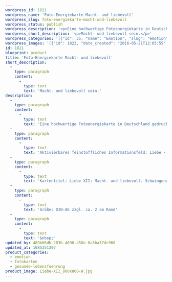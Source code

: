 ```yaml
---
wordpress_id: 1821
wordpress_name: 'Foto-Energiekarte Macht- und liebevoll'
wordpress_slug: foto-energiekarte-macht-und-liebevoll
wordpress_status: publish
wordpress_description: '<p>Eine hochwertige Fotoenergiekarte in Deutschland gedruckt und in Handarbeit laminiert.  Sie ist in Postkartengröße (DIN-A6) gut zu transportieren und kann auch auf den Körper aufgelegt werden.</p><p>Aktivierbares feinstoffliches Informationsfeld: Liebe - Macht - ''Liebevoll - Sein - Agieren: Die eigene Macht auf liebevolle Weise wahrnehmen und leben.</p><p>Kartentitel: Liebe XII: Macht- und liebevoll. Schwingungsebene: Türkis.</p><p>Größe: DIN-A6 zzgl. ca. 2 cm Rand<br />Andere Formate sind individuell für Sie innerhalb weniger Tage herstellbar. Bitte kontaktieren Sie uns hierfür unter <a href="mailto:info@elvedenverlag.de">info@elvedenverlag.de</a>.</p><p><a href="https://my.feenbaum.de/anwendung-energiebilder-foto-laminiert/">Anwendungshinweise</a>      <a href="https://my.feenbaum.de/produktinformationen-fotokarten/">Produktinformationen</a></p><p>&nbsp;</p>'
wordpress_short_description: '<p>Macht- und liebevoll sein.</p>'
wordpress_categories: '[{"id": 35, "name": "Emotion", "slug": "emotion"}, {"id": 23, "name": "Fotokarten", "slug": "fotokarten"}, {"id": 38, "name": "Gesunde Lebensf\u00fchrung", "slug": "gesunde-lebensfuehrung"}]'
wordpress_images: '[{"id": 1822, "date_created": "2016-05-21T12:05:55", "date_created_gmt": "2016-05-21T08:05:55", "date_modified": "2016-05-21T12:05:55", "date_modified_gmt": "2016-05-21T08:05:55", "src": "https://my.feenbaum.de/wp-content/uploads/2016/05/Liebe-XII_800x800-W.jpg", "name": "Liebe-XII_800x800-W", "alt": ""}]'
id: 1821
blueprint: product
title: 'Foto-Energiekarte Macht- und liebevoll'
short_description:
  -
    type: paragraph
    content:
      -
        type: text
        text: 'Macht- und liebevoll sein.'
description:
  -
    type: paragraph
    content:
      -
        type: text
        text: 'Eine hochwertige Fotoenergiekarte in Deutschland gedruckt und in Handarbeit laminiert.  Sie ist in Postkartengröße (DIN-A6) gut zu transportieren und kann auch auf den Körper aufgelegt werden.'
  -
    type: paragraph
    content:
      -
        type: text
        text: 'Aktivierbares feinstoffliches Informationsfeld: Liebe - Macht - ''Liebevoll - Sein - Agieren: Die eigene Macht auf liebevolle Weise wahrnehmen und leben.'
  -
    type: paragraph
    content:
      -
        type: text
        text: 'Kartentitel: Liebe XII: Macht- und liebevoll. Schwingungsebene: Türkis.'
  -
    type: paragraph
    content:
      -
        type: text
        text: 'Größe: DIN-A6 zzgl. ca. 2 cm Rand'
  -
    type: paragraph
    content:
      -
        type: text
        text: '&nbsp;'
updated_by: 489b06db-283b-4690-a50e-8a3ba37dc968
updated_at: 1685351307
product_categories:
  - emotion
  - fotokarten
  - gesunde-lebensfuehrung
product_image: Liebe-XII_800x800-W.jpg
---
```

